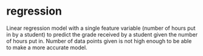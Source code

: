 # regression
Linear regression model with a single feature variable (number of hours put in by a student) to predict the grade received by a student given the number of hours put in. 
Number of data points given is not high enough to be able to make a more accurate model. 
